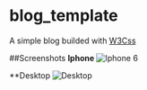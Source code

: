 # blog_template

A simple blog builded with [W3Css](https://www.w3schools.com/w3css/)

##Screenshots
**Iphone**
![Iphone 6](https://github.com/brunodarshan/blog_template/blob/master/mobile.png)

**Desktop
![Desktop](https://github.com/brunodarshan/blog_template/blob/master/screen.png)
